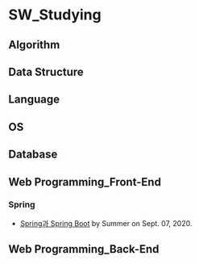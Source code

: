 # SW_Studying

## Algorithm

## Data Structure

## Language

## OS

## Database

## Web Programming_Front-End

### Spring

- [Spring과 Spring Boot](https://github.com/ChoHaJOAH/SW_Studying/blob/master/WebProgramming/Back-End/Spring%EA%B3%BC%20SpringBoot.md) by Summer on Sept. 07, 2020.

## Web Programming_Back-End

